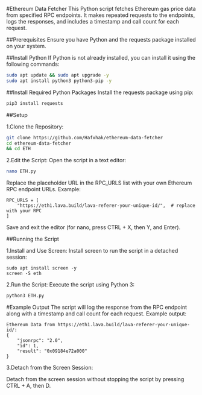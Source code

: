 #Ethereum Data Fetcher
This Python script fetches Ethereum gas price data from specified RPC endpoints. It makes repeated requests to the endpoints, logs the responses, and includes a timestamp and call count for each request.

##Prerequisites
Ensure you have Python and the requests package installed on your system.

##Install Python
If Python is not already installed, you can install it using the following commands:

```bash
sudo apt update && sudo apt upgrade -y
sudo apt install python3 python3-pip -y
```
##Install Required Python Packages
Install the requests package using pip:
```bash
pip3 install requests
```
##Setup

1.Clone the Repository:
```bash
git clone https://github.com/Hafxhak/ethereum-data-fetcher
cd ethereum-data-fetcher
&& cd ETH
```
2.Edit the Script:
Open the script in a text editor:
```bash
nano ETH.py
```
Replace the placeholder URL in the RPC_URLS list with your own Ethereum RPC endpoint URLs. Example:
```
RPC_URLS = [
    "https://eth1.lava.build/lava-referer-your-unique-id/",  # replace with your RPC
]
```

Save and exit the editor (for nano, press CTRL + X, then Y, and Enter).

##Running the Script

1.Install and Use Screen:
Install screen to run the script in a detached session:

```
sudo apt install screen -y
screen -S eth
```
2.Run the Script:
Execute the script using Python 3:

```bash
python3 ETH.py
```
#Example Output
The script will log the response from the RPC endpoint along with a timestamp and call count for each request. Example output:
```[2024-05-24 12:00:00] RPC Call Count: 1
Ethereum Data from https://eth1.lava.build/lava-referer-your-unique-id/:
{
    "jsonrpc": "2.0",
    "id": 1,
    "result": "0x09184e72a000"
}
```


3.Detach from the Screen Session:

Detach from the screen session without stopping the script by pressing CTRL + A, then D.








